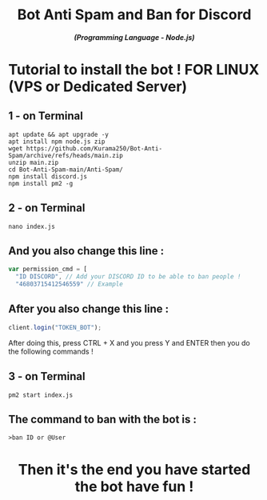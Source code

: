 <h1 align="center">Bot Anti Spam and Ban for Discord</h1>
<em><h5 align="center">(Programming Language - Node.js)</h5></em>

# Tutorial to install the bot ! FOR LINUX (VPS or Dedicated Server)

## 1 - on Terminal

```shell script
apt update && apt upgrade -y
apt install npm node.js zip
wget https://github.com/Kurama250/Bot-Anti-Spam/archive/refs/heads/main.zip
unzip main.zip
cd Bot-Anti-Spam-main/Anti-Spam/
npm install discord.js
npm install pm2 -g
```
## 2 - on Terminal

```shell script
nano index.js
```

## And you also change this line :

```js
var permission_cmd = [
  "ID DISCORD", // Add your DISCORD ID to be able to ban people !
  "46803715412546559" // Example
```

## After you also change this line :

```js
client.login("TOKEN_BOT");
```

After doing this, press CTRL + X and you press Y and ENTER then you do the following commands !

## 3 - on Terminal

```shell script
pm2 start index.js
```

## The command to ban with the bot is :

```
>ban ID or @User
```

<h1 align="center">Then it's the end you have started the bot have fun !</h1>
